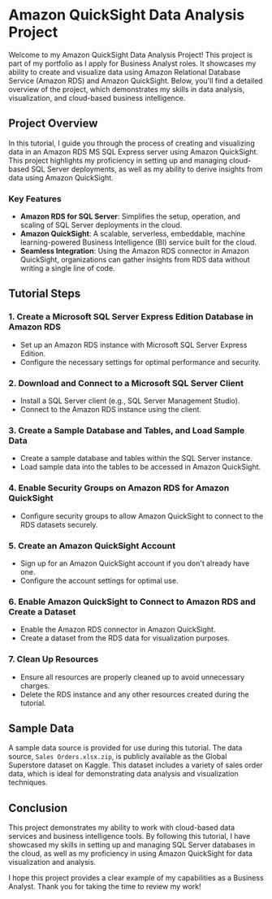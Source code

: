 # Amazon QuickSight Data Analysis Project

Welcome to my Amazon QuickSight Data Analysis Project! This project is part of my portfolio as I apply for Business Analyst roles. It showcases my ability to create and visualize data using Amazon Relational Database Service (Amazon RDS) and Amazon QuickSight. Below, you'll find a detailed overview of the project, which demonstrates my skills in data analysis, visualization, and cloud-based business intelligence.

## Project Overview

In this tutorial, I guide you through the process of creating and visualizing data in an Amazon RDS MS SQL Express server using Amazon QuickSight. This project highlights my proficiency in setting up and managing cloud-based SQL Server deployments, as well as my ability to derive insights from data using Amazon QuickSight.

### Key Features

- **Amazon RDS for SQL Server**: Simplifies the setup, operation, and scaling of SQL Server deployments in the cloud.
- **Amazon QuickSight**: A scalable, serverless, embeddable, machine learning-powered Business Intelligence (BI) service built for the cloud.
- **Seamless Integration**: Using the Amazon RDS connector in Amazon QuickSight, organizations can gather insights from RDS data without writing a single line of code.

## Tutorial Steps

### 1. Create a Microsoft SQL Server Express Edition Database in Amazon RDS
- Set up an Amazon RDS instance with Microsoft SQL Server Express Edition.
- Configure the necessary settings for optimal performance and security.

### 2. Download and Connect to a Microsoft SQL Server Client
- Install a SQL Server client (e.g., SQL Server Management Studio).
- Connect to the Amazon RDS instance using the client.

### 3. Create a Sample Database and Tables, and Load Sample Data
- Create a sample database and tables within the SQL Server instance.
- Load sample data into the tables to be accessed in Amazon QuickSight.

### 4. Enable Security Groups on Amazon RDS for Amazon QuickSight
- Configure security groups to allow Amazon QuickSight to connect to the RDS datasets securely.

### 5. Create an Amazon QuickSight Account
- Sign up for an Amazon QuickSight account if you don't already have one.
- Configure the account settings for optimal use.

### 6. Enable Amazon QuickSight to Connect to Amazon RDS and Create a Dataset
- Enable the Amazon RDS connector in Amazon QuickSight.
- Create a dataset from the RDS data for visualization purposes.

### 7. Clean Up Resources
- Ensure all resources are properly cleaned up to avoid unnecessary charges.
- Delete the RDS instance and any other resources created during the tutorial.

## Sample Data

A sample data source is provided for use during this tutorial. The data source, `Sales Orders.xlsx.zip`, is publicly available as the Global Superstore dataset on Kaggle. This dataset includes a variety of sales order data, which is ideal for demonstrating data analysis and visualization techniques.

## Conclusion

This project demonstrates my ability to work with cloud-based data services and business intelligence tools. By following this tutorial, I have showcased my skills in setting up and managing SQL Server databases in the cloud, as well as my proficiency in using Amazon QuickSight for data visualization and analysis.

I hope this project provides a clear example of my capabilities as a Business Analyst. Thank you for taking the time to review my work!
